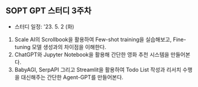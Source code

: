 ## SOPT GPT 스터디 3주차
* 스터디 일정: '23. 5. 2 (화)
1. Scale AI의 Scrollbook을 활용하여 Few-shot training을 실습해보고, Fine-tuning 모델 생성과의 차이점을 이해한다.
2. ChatGPT와 Jupyter Notebook을 활용해 간단한 영화 추천 시스템을 만들어본다.
3. BabyAGI, SerpAPI 그리고 Streamlit을 활용하여 Todo List 작성과 리서치 수행을 대신해주는 간단한 Agent-GPT를 만들어본다.